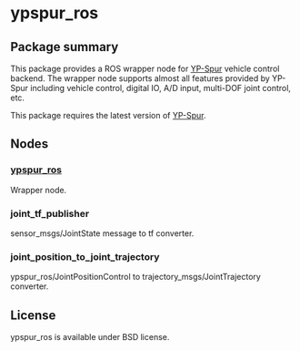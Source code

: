 # ypspur_ros

## Package summary

This package provides a ROS wrapper node for [YP-Spur](https://github.com/openspur/yp-spur) vehicle control backend. 
The wrapper node supports almost all features provided by YP-Spur including vehicle control, digital IO, A/D input, multi-DOF joint control, etc.

This package requires the latest version of [YP-Spur](https://github.com/openspur/yp-spur).

## Nodes
### [ypspur_ros](doc/ypspur_ros.md) 
Wrapper node.

### joint_tf_publisher
sensor_msgs/JointState message to tf converter.

### joint_position_to_joint_trajectory

ypspur_ros/JointPositionControl to trajectory_msgs/JointTrajectory converter.

## License

ypspur_ros is available under BSD license.
